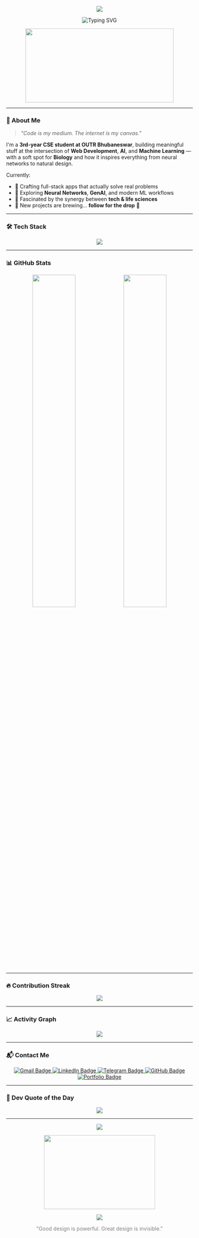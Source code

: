 <p align="center">
  <img src="https://capsule-render.vercel.app/api?type=waving&color=0:8E2DE2,100:4A00E0&height=250&section=header&text=Hey%20There!%20I'm%20Mohan%20👋&fontSize=40&fontColor=ffffff&desc=a.k.a%20%40KidFromKonoha&descAlign=50&descAlignY=68&fontAlign=50" />
</p>



 
<p align="center">
  <img src="https://readme-typing-svg.demolab.com?font=Fira+Code&weight=500&pause=1000&center=true&width=600&lines=Code.+Create.+Conquer.;CS+Student+%7C+Web+Dev+%7C+Cloud+Explorer+%7C+AI+Rookie;Backend+Alchemist+%7C+Frontend+Stylist;Debugging+Ninja+%7C+Design+Dreamer;Here+to+build+the+next+cool+thing+..." alt="Typing SVG" />
</p>

<p align="center">
  <img src="https://media.giphy.com/media/v1.Y2lkPTc5MGI3NjExeTE5eWVqanZhdjBqdXA1ejV1cGR3MjQxNGlxZmt0emd1aHdlOHVqNiZlcD12MV9naWZzX3NlYXJjaCZjdD1n/78XCFBGOlS6keY1Bil/giphy.gif" width="400" height="200" />
</p>

---

### 🧠 About Me  
> _"Code is my medium. The internet is my canvas."_  

I'm a **3rd-year CSE student at OUTR Bhubaneswar**, building meaningful stuff at the intersection of **Web Development**, **AI**, and **Machine Learning** — with a soft spot for **Biology** and how it inspires everything from neural networks to natural design.

Currently:
- 🔧 Crafting full-stack apps that actually solve real problems  
- 🧠 Exploring **Neural Networks**, **GenAI**, and modern ML workflows  
- 🧬 Fascinated by the synergy between **tech & life sciences**  
- 🚧 New projects are brewing... **follow for the drop** 👀  



---

### 🛠️ Tech Stack
<p align="center">
  <img src="https://skillicons.dev/icons?i=cpp,py,js,ts,html,css,nodejs,react,tailwind,express,mongodb,firebase,mysql,vercel,git,github,vscode,figma,linux&perline=8" />
</p>

---

### 📊 GitHub Stats
<p align="center">
  <img src="https://github-readme-stats.vercel.app/api?username=KidFromKonoha&show_icons=true&theme=tokyonight&hide_border=true" width="48%" />
  <img src="https://github-readme-stats.vercel.app/api/top-langs/?username=KidFromKonoha&layout=compact&theme=radical&hide_border=true" width="48%" />
</p>

---

### 🔥 Contribution Streak
<p align="center">
  <img src="https://github-readme-streak-stats.herokuapp.com/?user=KidFromKonoha&theme=tokyonight&hide_border=true" />
</p>

---

### 📈 Activity Graph
<p align="center">
  <img src="https://github-readme-activity-graph.vercel.app/graph?username=KidFromKonoha&theme=tokyo-night&area=true&hide_border=true&radius=10&custom_title=⚡%20Code.%20Debug.%20Deploy.%20Repeat." />
</p>


---


### 📬 Contact Me

<p align="center">
  <a href="mailto:mohanre31@gmail.com">
    <img src="https://img.shields.io/badge/Gmail-D14836?style=for-the-badge&logo=gmail&logoColor=white" alt="Gmail Badge"/>
  </a>
  <a href="https://www.linkedin.com/in/mohan-reddy-4030a7301/">
    <img src="https://img.shields.io/badge/LinkedIn-0A66C2?style=for-the-badge&logo=linkedin&logoColor=white" alt="LinkedIn Badge"/>
  </a>
  <a href="https://t.me/KidFromKonoha">
    <img src="https://img.shields.io/badge/Telegram-26A5E4?style=for-the-badge&logo=telegram&logoColor=white" alt="Telegram Badge"/>
  </a>
  <a href="https://github.com/KidFromKonoha">
    <img src="https://img.shields.io/badge/GitHub-100000?style=for-the-badge&logo=github&logoColor=white" alt="GitHub Badge"/>
  </a>
  <a href="https://portfolio-mohan-reddy.vercel.app/">
    <img src="https://img.shields.io/badge/Portfolio-111111?style=for-the-badge&logo=vercel&logoColor=white" alt="Portfolio Badge"/>
  </a>
</p>



---

### 🧠 Dev Quote of the Day
<p align="center">
  <img src="https://quotes-github-readme.vercel.app/api?type=horizontal&theme=radical" />
</p>

---

<p align="center">
  <img src="https://komarev.com/ghpvc/?username=KidFromKonoha&color=yellow" />
</p>

<p align="center">
  <img src="https://media.giphy.com/media/v1.Y2lkPTc5MGI3NjExODFiajRuZm91bDFpbWpjeXFsaXUwNzdiNXJ2OGxsbjl4Ymw5Nml4cSZlcD12MV9naWZzX3NlYXJjaCZjdD1n/wwg1suUiTbCY8H8vIA/giphy.gif" width="300" height="200" />
</p>

<p align="center">
  <img src="https://capsule-render.vercel.app/api?type=waving&color=0:4A00E0,100:8E2DE2&height=180&section=footer&fontColor=ffffff&text=Thanks%20for%20scrolling%20%E2%9D%A4%EF%B8%8F&fontSize=20" />
</p>


<p align="center" style="color: gray;">
  "Good design is powerful. Great design is invisible."
</p>
